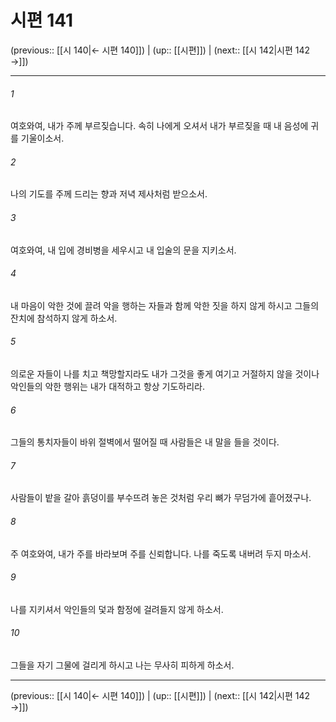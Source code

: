 # 시편 141

(previous:: [[시 140|← 시편 140]]) | (up:: [[시편]]) | (next:: [[시 142|시편 142 →]])

***




###### 1 

여호와여, 내가 주께 부르짖습니다. 속히 나에게 오셔서 내가 부르짖을 때 내 음성에 귀를 기울이소서. 



###### 2 

나의 기도를 주께 드리는 향과 저녁 제사처럼 받으소서. 



###### 3 

여호와여, 내 입에 경비병을 세우시고 내 입술의 문을 지키소서. 



###### 4 

내 마음이 악한 것에 끌려 악을 행하는 자들과 함께 악한 짓을 하지 않게 하시고 그들의 잔치에 참석하지 않게 하소서. 



###### 5 

의로운 자들이 나를 치고 책망할지라도 내가 그것을 좋게 여기고 거절하지 않을 것이나 악인들의 악한 행위는 내가 대적하고 항상 기도하리라. 



###### 6 

그들의 통치자들이 바위 절벽에서 떨어질 때 사람들은 내 말을 들을 것이다. 



###### 7 

사람들이 밭을 갈아 흙덩이를 부수뜨려 놓은 것처럼 우리 뼈가 무덤가에 흩어졌구나. 



###### 8 

주 여호와여, 내가 주를 바라보며 주를 신뢰합니다. 나를 죽도록 내버려 두지 마소서. 



###### 9 

나를 지키셔서 악인들의 덫과 함정에 걸려들지 않게 하소서. 



###### 10 

그들을 자기 그물에 걸리게 하시고 나는 무사히 피하게 하소서.

***

(previous:: [[시 140|← 시편 140]]) | (up:: [[시편]]) | (next:: [[시 142|시편 142 →]])
